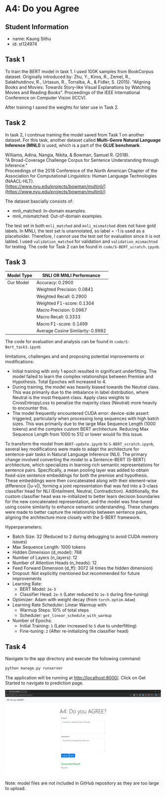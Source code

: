 # A4: Do you Agree

## Student Information

- name: Kaung Sithu
- id: st124974

## Task 1

To train the BERT model in task 1. I used 100K samples from BookCorpus dataset. Originally introduced by:
Zhu, Y., Kiros, R., Zemel, R., Salakhutdinov, R., Urtasun, R., Torralba, A., & Fidler, S. (2015).
"Aligning Books and Movies: Towards Story-like Visual Explanations by Watching Movies and Reading Books".
Proceedings of the IEEE International Conference on Computer Vision (ICCV).

After training I saved the weights for later use in Task 2.

## Task 2

In task 2, I continue training the model saved from Task 1 on another dataset. For this task, another dataset called **Multi-Genre Natural Language Inference (MNLI)** is used, which is a part of the **GLUE benchmark**.

Williams, Adina, Nangia, Nikita, & Bowman, Samuel R. (2018).  
"A Broad-Coverage Challenge Corpus for Sentence Understanding through Inference."  
Proceedings of the 2018 Conference of the North American Chapter of the Association for Computational Linguistics: Human Language Technologies (NAACL-HLT).  
[https://www.nyu.edu/projects/bowman/multinli/](https://www.nyu.edu/projects/bowman/multinli/)

The dataset bascially consists of:

- mnli_matched: In-domain examples.
- mnli_mismatched: Out-of-domain examples.

The test set in both `mnli_matched` and `mnli_mismatched` does not have gold labels. In MNLI, the test set is unannotated, so label = -1 is used as a placeholder. Therefore, I cannot use the test set for evaluation since it is not labled. I used `validation_matched` for validation and `validation_mismachted` for testing. The code for Task 2 can be found in `code/S-BERT_scratch.ipynb`.

## Task 3

| Model Type | SNLI OR MNLI Performance                               |
|------------|--------------------------------------------------------|
| Our Model  | Accuracy: 0.2900                                        |
|            | Weighted Precision: 0.0841                             |
|            | Weighted Recall: 0.2900                                |
|            | Weighted F1-score: 0.1304                              |
|            | Macro Precision: 0.0967                                |
|            | Macro Recall: 0.3333                                   |
|            | Macro F1-score: 0.1499                                 |
|            | Average Cosine Similarity: 0.9982                      |

The code for evaluation and analysis can be found in `code/S-Bert_task3.ipynb`

limitations, challenges and and proposing potential
improvements or modifications:

- Initial training with only 1 epoch resulted in significant underfitting. The model failed to learn the complex relationships between Premise and Hypothesis. Total Epoches will increased to 4.
- During training, the model was heavily biased towards the Neutral class. This was primarily due to the imbalance in label distribution, where Neutral is the most frequent class. Apply class weights to CrossEntropyLoss to penalize the majority class (Neutral) more heavily to encounter this.
- The model frequently encountered CUDA error: device-side assert triggered, particularly when processing long sequences with high batch sizes. This was primarily due to the large Max Sequence Length (1000 tokens) and the complex custom BERT architecture. Reducing Max Sequence Length from 1000 to 512 or lower would fix this issue.

To transform the model from `BERT-update.ipynb` to `S-BERT_scratch.ipynb`, several key modifications were made to adapt the architecture for sentence-pair tasks in Natural Language Inference (NLI). The primary change involved converting the model to a Sentence-BERT (S-BERT) architecture, which specializes in learning rich semantic representations for sentence pairs. Specifically, a mean pooling layer was added to obtain fixed-size sentence embeddings for both the premise and hypothesis. These embeddings were then concatenated along with their element-wise difference (|u-v|), forming a joint representation that was fed into a 3-class classifier head for NLI (Entailment, Neutral, Contradiction). Additionally, the custom classifier head was re-initialized to better learn decision boundaries for the new concatenated representation, and the model was fine-tuned using cosine similarity to enhance semantic understanding. These changes were made to better capture the relationship between sentence pairs, aligning the architecture more closely with the S-BERT framework.

Hyperparameters:

- Batch Size: 32 (Reduced to 2 during debugging to avoid CUDA memory issues)
- Max Sequence Length: 1000 tokens
- Hidden Dimension (d_model): 768
- Number of Layers (n_layers): 12
- Number of Attention Heads (n_heads): 12
- Feed Forward Dimension (d_ff): 3072 (4 times the hidden dimension)
- Dropout: Not explicitly mentioned but recommended for future improvements
- Learning Rate:
  - BERT Model: `2e-5`
  - Classifier Head: `2e-5` (Later reduced to `1e-5` during fine-tuning)
- Optimizer: Adam with weight decay (from `torch.optim.Adam`)
- Learning Rate Scheduler: Linear Warmup with:
  - Warmup Steps: 10% of total steps
  - Scheduler: `get_linear_schedule_with_warmup`
- Number of Epochs:
  - Initial Training: `1` (Later increased to `5` due to underfitting)
  - Fine-tuning: `2` (After re-initializing the classifier head)

## Task 4

Navigate to the app directory and execute the following command:

```bash
python manage.py runserver
```

The application will be running at <http://localhost:8000/>. Click on Get Started to navigate to prediction page.

<img src='code/figures/webapp.PNG' alt='web application'>

Note: model files are not included in GitHub repository as they are too large to upload.
